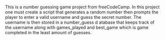 This is a number guessing game project from freeCodeCamp. In this project one must create a script that generates a random number then prompts the player to enter a valid username and guess the secret number. The username is then stored in a number_guess d
atabase that keeps track of the username along with games_played and best_game which is game completed in the least amount of guesses.

